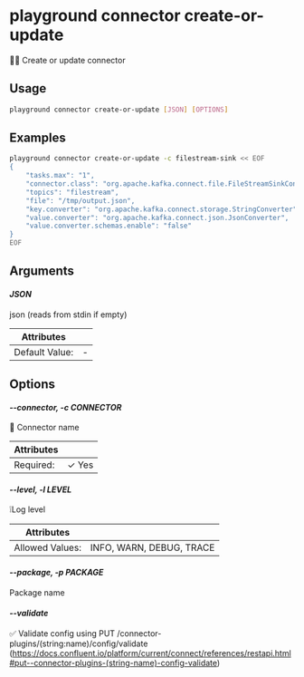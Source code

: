 # playground connector create-or-update

🧑‍🎨  Create or update connector

## Usage

```bash
playground connector create-or-update [JSON] [OPTIONS]
```

## Examples

```bash
playground connector create-or-update -c filestream-sink << EOF
{
    "tasks.max": "1",
    "connector.class": "org.apache.kafka.connect.file.FileStreamSinkConnector",
    "topics": "filestream",
    "file": "/tmp/output.json",
    "key.converter": "org.apache.kafka.connect.storage.StringConverter",
    "value.converter": "org.apache.kafka.connect.json.JsonConverter",
    "value.converter.schemas.enable": "false"
}
EOF

```

## Arguments

#### *JSON*

json (reads from stdin if empty)

| Attributes      | &nbsp;
|-----------------|-------------
| Default Value:  | -

## Options

#### *--connector, -c CONNECTOR*

🔗 Connector name

| Attributes      | &nbsp;
|-----------------|-------------
| Required:       | ✓ Yes

#### *--level, -l LEVEL*

❕Log level

| Attributes      | &nbsp;
|-----------------|-------------
| Allowed Values: | INFO, WARN, DEBUG, TRACE

#### *--package, -p PACKAGE*

Package name

#### *--validate*

✅ Validate config using PUT /connector-plugins/(string:name)/config/validate (https://docs.confluent.io/platform/current/connect/references/restapi.html#put--connector-plugins-(string-name)-config-validate)


